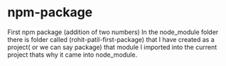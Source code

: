 # npm-package
First npm package (addition of two numbers)
In the node_module folder there is folder called (rohit-patil-first-package) that I have created as a project( or we can say package) that module I imported into the current project thats why it came into node_module.

